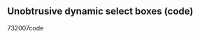 <article><h2>Unobtrusive dynamic select boxes (code)</h2><time><span class="day">7</span><span class="month">3</span><span class="year">2007</span></time>code</article>